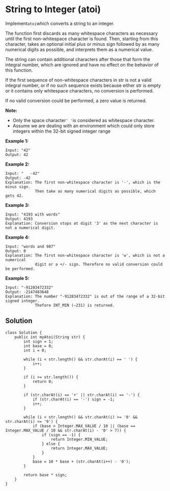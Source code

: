 # String to Integer \(atoi\)

Implement`atoi`which converts a string to an integer.

The function first discards as many whitespace characters as necessary until the first non-whitespace character is found. Then, starting from this character, takes an optional initial plus or minus sign followed by as many numerical digits as possible, and interprets them as a numerical value.

The string can contain additional characters after those that form the integral number, which are ignored and have no effect on the behavior of this function.

If the first sequence of non-whitespace characters in str is not a valid integral number, or if no such sequence exists because either str is empty or it contains only whitespace characters, no conversion is performed.

If no valid conversion could be performed, a zero value is returned.

**Note:**

* Only the space character`' '`is considered as whitespace character.
* Assume we are dealing with an environment which could only store integers within the 32-bit signed integer range

**Example 1:**

```
Input: "42"
Output: 42
```

**Example 2:**

```
Input: "   -42"
Output: -42
Explanation: The first non-whitespace character is '-', which is the minus sign.
             Then take as many numerical digits as possible, which gets 42.
```

**Example 3:**

```
Input: "4193 with words"
Output: 4193
Explanation: Conversion stops at digit '3' as the next character is not a numerical digit.
```

**Example 4:**

```
Input: "words and 987"
Output: 0
Explanation: The first non-whitespace character is 'w', which is not a numerical 
             digit or a +/- sign. Therefore no valid conversion could be performed.
```

**Example 5:**

```
Input: "-91283472332"
Output: -2147483648
Explanation: The number "-91283472332" is out of the range of a 32-bit signed integer.
             Thefore INT_MIN (−231) is returned.
```

## Solution

```
class Solution {
    public int myAtoi(String str) {
        int sign = 1;
        int base = 0;
        int i = 0;

        while (i < str.length() && str.charAt(i) == ' ') {
            i++;
        }
        
        if (i >= str.length()) {
            return 0;
        } 
        
        if (str.charAt(i) == '+' || str.charAt(i) == '-') {
            if (str.charAt(i) == '-') sign = -1;
            i++;
        }
        
        while (i < str.length() && str.charAt(i) >= '0' && str.charAt(i) <= '9') {
            if (base > Integer.MAX_VALUE / 10 || (base == Integer.MAX_VALUE / 10 && str.charAt(i) - '0' > 7)) {
                if (sign == -1) {
                    return Integer.MIN_VALUE;
                } else {
                    return Integer.MAX_VALUE;    
                }
            }
            base = 10 * base + (str.charAt(i++) - '0');
        }
        
        return base * sign;
    }
}
```



